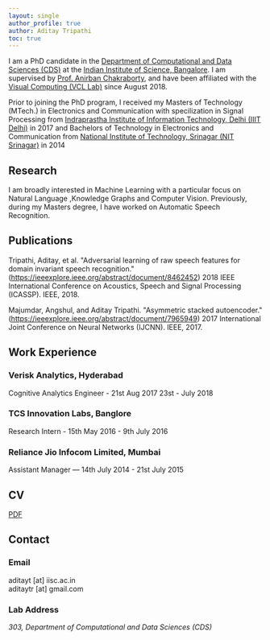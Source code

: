 ```yaml
---
layout: single
author_profile: true
author: Aditay Tripathi
toc: true
---
```


I am a PhD candidate in the [Department of Computational and Data Sciences (CDS)](http://www.cds.iisc.ac.in/) at the [Indian Institute of Science, Bangalore](https://www.iisc.ac.in/). I am supervised by [Prof. Anirban Chakraborty](http://visual-computing.in/wp-content/uploads/2017/08/anirban-chakraborty.html), and have been affiliated with the [Visual Computing (VCL Lab)](http://visual-computing.in/home/) since August 2018.

Prior to joining the PhD program, I received my Masters of Technology (MTech.) in Electronics and Communication with specilization in Signal Processing from [Indraprastha Institute of Information Technology, Delhi (IIIT Delhi)](http://www.iiitd.ac.in/) in 2017 and Bachelors of Technology in Electronics and Communication from [National Institute of Technology, Srinagar (NIT Srinagar)](http://www.nitsri.ac.in) in 2014

## Research

I am broadly interested in Machine Learning with a particular focus on Natural Language ,Knowledge Graphs and Computer Vision. Previously, during my Masters degree, I have worked on Automatic Speech Recognition.

## Publications

Tripathi, Aditay, et al. "Adversarial learning of raw speech features for domain invariant speech recognition."(https://ieeexplore.ieee.org/abstract/document/8462452) 2018 IEEE International Conference on Acoustics, Speech and Signal Processing (ICASSP). IEEE, 2018.

Majumdar, Angshul, and Aditay Tripathi. "Asymmetric stacked autoencoder."(https://ieeexplore.ieee.org/abstract/document/7965949) 2017 International Joint Conference on Neural Networks (IJCNN). IEEE, 2017.

## Work Experience

### Verisk Analytics, Hyderabad
Cognitive Analytics Engineer - 21st Aug 2017 23st - July  2018

### TCS Innovation Labs, Banglore
Research Intern - 15th May 2016 - 9th July 2016
### Reliance Jio Infocom Limited, Mumbai
Assistant Manager — 14th July 2014 - 21st July 2015

## CV

[PDF]({{site.url}}/download/CV_updated.pdf)

## Contact

### Email

aditayt [at] iisc.ac.in
<br />
aditaytr [at] gmail.com

### Lab Address

_303, Department of Computational and Data Sciences (CDS)_

